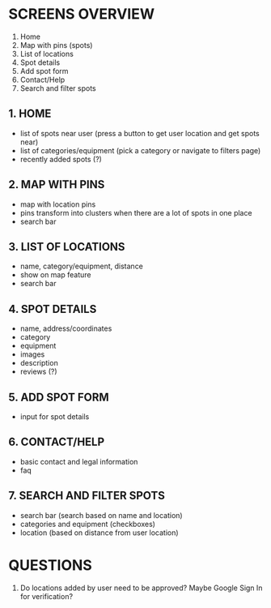 # SCREENS OVERVIEW
1. Home
2. Map with pins (spots)
3. List of locations
4. Spot details
5. Add spot form
6. Contact/Help
7. Search and filter spots

## 1. HOME
- list of spots near user (press a button to get user location and get spots near)
- list of categories/equipment (pick a category or navigate to filters page)
- recently added spots (?)

## 2. MAP WITH PINS 
- map with location pins
- pins transform into clusters when there are a lot of spots in one place
- search bar

## 3. LIST OF LOCATIONS
- name, category/equipment, distance
- show on map feature
- search bar

## 4. SPOT DETAILS
- name, address/coordinates
- category
- equipment
- images
- description
- reviews (?)

## 5. ADD SPOT FORM
- input for spot details

## 6. CONTACT/HELP
- basic contact and legal information
- faq

## 7. SEARCH AND FILTER SPOTS
- search bar (search based on name and location)
- categories and equipment (checkboxes)
- location (based on distance from user location)

# QUESTIONS
1. Do locations added by user need to be approved? Maybe Google Sign In for verification?